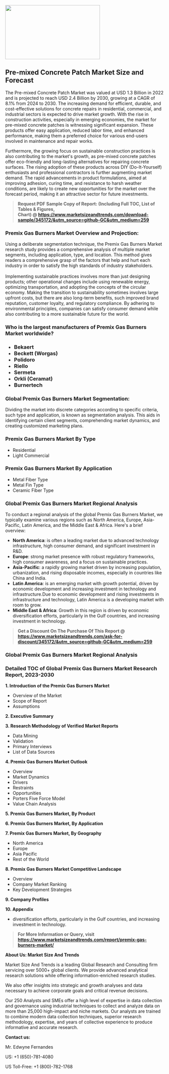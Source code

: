 <p><img class="alignnone size-medium wp-image-20088" src="https://ffe5etoiles.com/wp-content/uploads/2024/12/MST1-300x171.png" alt="" width="300" height="171" /></p><h2>Pre-mixed Concrete Patch Market Size and Forecast</h2><p>The Pre-mixed Concrete Patch Market was valued at USD 1.3 Billion in 2022 and is projected to reach USD 2.4 Billion by 2030, growing at a CAGR of 8.1% from 2024 to 2030. The increasing demand for efficient, durable, and cost-effective solutions for concrete repairs in residential, commercial, and industrial sectors is expected to drive market growth. With the rise in construction activities, especially in emerging economies, the market for pre-mixed concrete patches is witnessing significant expansion. These products offer easy application, reduced labor time, and enhanced performance, making them a preferred choice for various end-users involved in maintenance and repair works.</p><p>Furthermore, the growing focus on sustainable construction practices is also contributing to the market's growth, as pre-mixed concrete patches offer eco-friendly and long-lasting alternatives for repairing concrete surfaces. The rising adoption of these products across DIY (Do-It-Yourself) enthusiasts and professional contractors is further augmenting market demand. The rapid advancements in product formulations, aimed at improving adhesion, curing time, and resistance to harsh weather conditions, are likely to create new opportunities for the market over the forecast period, making it an attractive sector for future investments.</p></p><blockquote id="" class=""><strong>Request PDF Sample Copy of Report: (Including Full TOC, List of Tables &amp; Figures, Chart)&nbsp;@&nbsp;<strong><a href="https://www.marketsizeandtrends.com/download-sample/345172/&utm_source=github-GC&utm_medium=259" target="_blank">https://www.marketsizeandtrends.com/download-sample/345172/&utm_source=github-GC&utm_medium=259</a></strong></strong></blockquote><h3 id="" class="">Premix Gas Burners Market&nbsp;Overview and Projection:</h3><p id="" class="">Using a deliberate segmentation technique, the Premix Gas Burners Market research study provides a comprehensive analysis of multiple market segments, including application, type, and location. This method gives readers a comprehensive grasp of the factors that help and hurt each industry in order to satisfy the high standards of industry stakeholders. <br /> <br />Implementing sustainable practices involves more than just designing products; other operational changes include using renewable energy, optimizing transportation, and adopting the concepts of the circular economy. Making the transition to sustainability sometimes involves large upfront costs, but there are also long-term benefits, such improved brand reputation, customer loyalty, and regulatory compliance. By adhering to environmental principles, companies can satisfy consumer demand while also contributing to a more sustainable future for the world.</p><h3 id="" class="">Who is the largest manufacturers of&nbsp;Premix Gas Burners Market worldwide?</h3><h3 class=""><p><ul><li>Bekaert </li><li> Beckett (Worgas) </li><li> Polidoro </li><li> Riello </li><li> Sermeta </li><li> Orkli (Ceramat) </li><li> Burnertech</li></ul></p></h3><h3 id="" class="">Global&nbsp;Premix Gas Burners Market Segmentation:</h3><p id="" class="">Dividing the market into discrete categories according to specific criteria, such type and application, is known as segmentation analysis. This aids in identifying certain client segments, comprehending market dynamics, and creating customized marketing plans.</p><h3 id="" class="">Premix Gas Burners Market&nbsp;By Type</h3><p><p><ul><li>Residential</li><li> Light Commercial</p></li></ul></p></p><h3 id="" class="">Premix Gas Burners Market&nbsp;By Application</h3><p class=""><p><ul><li>Metal Fiber Type</li><li> Metal Fin Type</li><li> Ceramic Fiber Type</li></ul></p></p><h3 id="" class="">Global Premix Gas Burners Market Regional Analysis</h3><p id="" class="">To conduct a regional analysis of the global Premix Gas Burners Market, we typically examine various regions such as North America, Europe, Asia-Pacific, Latin America, and the Middle East &amp; Africa. Here's a brief overview:</p><ul><li><strong>North America</strong>: is often a leading market due to advanced technology infrastructure, high consumer demand, and significant investment in R&amp;D.</li><li><strong>Europe</strong>: strong market presence with robust regulatory frameworks, high consumer awareness, and a focus on sustainable practices.</li><li><strong>Asia-Pacific</strong>: a rapidly growing market driven by increasing population, urbanization, and rising disposable incomes, especially in countries like China and India.</li><li><strong>Latin America</strong>: is an emerging market with growth potential, driven by economic development and increasing investment in technology and infrastructure.Due to economic development and rising investments in infrastructure and technology, Latin America is a developing market with room to grow.</li><li><strong>Middle East &amp; Africa</strong>: Growth in this region is driven by economic diversification efforts, particularly in the Gulf countries, and increasing investment in technology.</li></ul><blockquote id="" class=""><strong>Get a Discount On The Purchase Of This Report @ <strong><a href="https://www.marketsizeandtrends.com/ask-for-discount/345172/&utm_source=github-GC&utm_medium=259" target="_blank">https://www.marketsizeandtrends.com/ask-for-discount/345172/&utm_source=github-GC&utm_medium=259</a></strong></strong></blockquote><h3 id="" class="">Global Premix Gas Burners Market Regional Analysis</h3><h3 id="" class="">Detailed TOC of Global Premix Gas Burners Market Research Report, 2023-2030</h3><p id="" class=""><strong>1. Introduction of the Premix Gas Burners Market</strong></p><ul><li>Overview of the Market</li><li>Scope of Report</li><li>Assumptions</li></ul><p id="" class=""><strong>2. Executive Summary</strong></p><p id="" class=""><strong>3. Research Methodology of Verified Market Reports</strong></p><ul><li>Data Mining</li><li>Validation</li><li>Primary Interviews</li><li>List of Data Sources</li></ul><p id="" class=""><strong>4. Premix Gas Burners Market Outlook</strong></p><ul><li>Overview</li><li>Market Dynamics</li><li>Drivers</li><li>Restraints</li><li>Opportunities</li><li>Porters Five Force Model</li><li>Value Chain Analysis</li></ul><p id="" class=""><strong>5. Premix Gas Burners Market, By Product</strong></p><p id="" class=""><strong>6. Premix Gas Burners Market, By Application</strong></p><p id="" class=""><strong>7. Premix Gas Burners Market, By Geography</strong></p><ul><li>North America</li><li>Europe</li><li>Asia Pacific</li><li>Rest of the World</li></ul><p id="" class=""><strong>8. Premix Gas Burners Market Competitive Landscape</strong></p><ul><li>Overview</li><li>Company Market Ranking</li><li>Key Development Strategies</li></ul><p id="" class=""><strong>9. Company Profiles</strong></p><p id="" class=""><strong>10. Appendix</strong></p><ul><li>diversification efforts, particularly in the Gulf countries, and increasing investment in technology.</li></ul><blockquote id="" class=""><strong>For More Information or Query, visit <strong><strong><a href="https://www.marketsizeandtrends.com/report/premix-gas-burners-market/" target="_blank">https://www.marketsizeandtrends.com/report/premix-gas-burners-market/</a></strong></strong></strong></blockquote><p id="" class=""><strong>About Us: Market Size And Trends</strong></p><p id="" class="">Market Size And Trends is a leading Global Research and Consulting firm servicing over 5000+ global clients. We provide advanced analytical research solutions while offering information-enriched research studies.</p><p id="" class="">We also offer insights into strategic and growth analyses and data necessary to achieve corporate goals and critical revenue decisions.</p><p id="" class="">Our 250 Analysts and SMEs offer a high level of expertise in data collection and governance using industrial techniques to collect and analyze data on more than 25,000 high-impact and niche markets. Our analysts are trained to combine modern data collection techniques, superior research methodology, expertise, and years of collective experience to produce informative and accurate research.</p><p id="" class=""><strong>Contact us:</strong></p><p id="" class="">Mr. Edwyne Fernandes</p><p id="" class="">US: +1 (650)-781-4080</p><p id="" class="">US Toll-Free: +1 (800)-782-1768</p>
